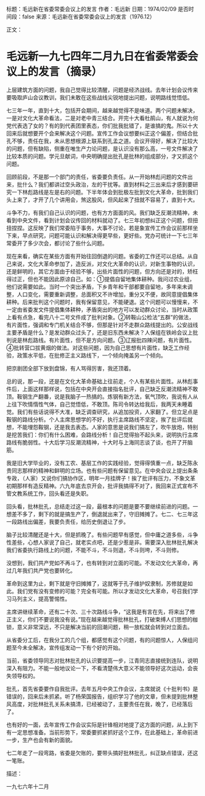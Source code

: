 标题：毛远新在省委常委会议上的发言
作者：毛远新
日期：1974/02/09
是否时间段：false
来源：毛远新在省委常委会议上的发言（1976.12）

正文：

# 毛远新一九七四年二月九日在省委常委会议上的发言（摘录）

上层建筑方面的问题，我自己觉得比较清醒，问题是经济战线。去年计划会议传来要吸取庐山会议教训，我们未敢在这些战线尖锐地提出问题，说明路线觉悟低。

七三年一年，直到十大，包括开会期间，越来越觉得不是味道。两个问题未解决，一是对文化大革命看法，二是对老中青三结合。开完十大看杜鹃山，有人就说为何党代表选了女的？有的到代表团里表态，你们批我批错了，是谁搞的鬼。所以十大回来后就想要开个会来解决这个问题。宣传工作会议想要纠正这个偏差，但结合批孔不够，责任在我，未从思想根源上联系到孔孟之道。会议开得好，解决了比较大的问题，但有缺陷，侧重在唯生产力论问题，是认识没有那么高，一号文件解决了比较本质的问题。学元旦献词，中央明确提出批孔是批林的组成部分，才又抓这个问题。

回顾前段，不是那一个部门的责任，省委要负责任。从一开始林彪问题的文件出来，批什么？我们都讲过空头政治，左的干扰等。直到材料之三出来后才感到要研究一下林彪路线是左是右的问题。下半年体会到批极左批到文化大革命，批到我们头上来了，才开了几个讲用会，煞这股风，但风起来了扭就不容易了，直到十大。

斗争不力，有我们自己认识的问题，也有方方面面的风。我们缺乏反潮流精神，未看到中央文件，看到计划会议传回的材料就动了。七三年初想纠正这个问题，但扭扭捏捏。这反映了我们常委陷于事务，大事不讨论，若是象宣传工作会议前那样坐下来，早点研究，问题可能认识和解决得更早些，更好些。党办可统计一下七三年常委开了多少次会，都讨论了些什么问题。

现在来看，确实在某些方面有开始往回倒退的问题。省委的工作还可以总结。从自己来说，文化大革命参加了，造反派，对文化大革命的认识，对新生事物的认识，还是鲜明的，其它方面由于经验不够，出些片面性的问题，但方向还是对的，矫枉得过正，但也不能因此原谅自己。如：①提倡自留地集体耕种。我问过农业组，他们说需要如此。当时一个突出矛盾，下乡青年和干部都要自留地，多年来未调整，人口变化，需要重新调整，总面积又不许增加，重分又不便，故同意提倡集体耕种。后来批判这个问题时，我有保留意见，不能硬退。这个问题可以慢慢来，不一定由省委发文件提倡集体耕种，矛盾突出的地方可以发动群众讨论，当时从政策上看有点急，看完八十二号文件成了批判对象。②转鞍山公检法“五群”的做法，有片面性，强调和专门机关结合不够，但那是针对不走群众路线提出的。公安战线主要矛盾是什么？是发动群众过头了，还是旧东西未解决？人保组在铁岭会议上批判说是林彪路线。有片面性，但不是方向问题。③辽报批四辣问题，有片面性。④批转营口拔黄烟的做法。对这些问题，因为自己思想有片面性，缺乏工作经验，政策水平低，在批修正主义路线下，一个倾向掩盖另一个倾向。

把京剧团全部下放到盘锦，有人骂得厉害，我还顶着。

总的说，那一段，还是在文化大革命基础上往前走，个人有某些片面性。从林彪事件后，上面这样那样说，包括在中央开会直接指名批评，自己缺乏反潮流精神不敢顶。鞍钢生产翻番，说是我脑子一热搞的。炼钢有新方法，氧气顶吹，我说有人从上往下吹情惰性气体，自己觉悟低，不敢顶。陈司令转达给我后，我两天未睡着觉。我们有些话说得不大准，缺乏调查研究，从追加投资，人家翻了。但立足点是鞍钢的路线分析。个人主席思想学的不好，执行主席路线不坚定，挨了批评后就想，不能埋怨鞍钢，还是我去表态。人家的意思是说我们搞左了，吹牛放炮，特别是挖苦我们：你们有什么困难，会路线分析！自己觉得抬不起头来，说明执行主席路线有脆弱性。十大后学习反潮流精神，十大时与上海同志谈了谈，也开了开脑筋。

我是旧大学毕业的，没有工农、基层工作的实践经验，觉得得慎重一点，缺乏陈永贵同志那样的精神和鲜明的立场。也有些问题有保留意见。在中央会议上提出条条专政，（人家）又说你们搞协作区，明年一月挂牌子！挨了批评有压力，不象文革初期那样有造反精神。六九年底去京开会，批评我搞得不对了，我回来正式宣布不管文教系统工作，回头看还是失职。

回头看，批林批孔，总结走过这一段，最根本的问题是要不要继续前进的问题。一想差不多了，剩下的就是搞生产了，倒退就出来了，守旧摊摊了。七二、七三年这一段路线出偏差，我要负责任，给历史倒退让了步。

脑子比较清醒还是十大，但是抓晚了。有些问题早有感觉，但中庸之道多些，斗争性差些，心想人家说了自己，就老实点吧，还是少惹是非。需要深入批林批孔解决我们省委执行路线上的问题，不能不斗，不斗则退，不斗则垮，不斗则修。

没想到，我们共产党如不再斗了，也有转到对立面的可能。不发动文化大革命，再过几年我们共产党也要转化。

革命到这里为止，剩下就是守旧摊摊了，这就等于孔子维护奴隶制，苏修就是如此。我们党有没有变修的可能？完全有可能。所以才发动文化大革命，号召我们学习马列主义，提高警惕性。

主席讲继续革命，还有二十次、三十次路线斗争，“这我是有言在先，将来出了修正主义，你们不要说我没有说。”现在越来越觉得批林批孔，打破束缚人们思想的枷锁，意义非常深远，不只是解决当前的回潮问题，稍一放松就会转到对立面去。

从省委分工后，在我分工的几个组，都感觉有这个问题，有的问题惊人，人保组问题至今未全解决，宣传组发动一下有个好的开始。

当前，省委领导同志对批林批孔的认识要提高一步，江青同志直接统到连队，说明深入有阻力。不能一般地议论一下，不看清楚伟大意义不能领导好这次运动，会丧失领导权的。

批孔，首先省委要作自我批评。去年五月中央工作会议，主席就说《十批判书》是错误的，回来后未抓紧。听了杨荣国报告，组织学习了他的文章，但未提到批林整风高度，对批林批孔关系未搞清，已经被动了，主要责任在我，晚了，已经落后了。

也有好的一面，去年宣传工作会议实际是针锋相对地提了这方面的问题，从上到下有一定思想准备。当前形势下，常委要抓紧抓好这个工作，在此基础上，革命前进一步，生产也会有新的面貌。

七二年走了一段弯路，省委是欠账的，要带头搞好批林批孔，纠正缺点错误，还这一笔账。

描述：

一九七六年十二月

